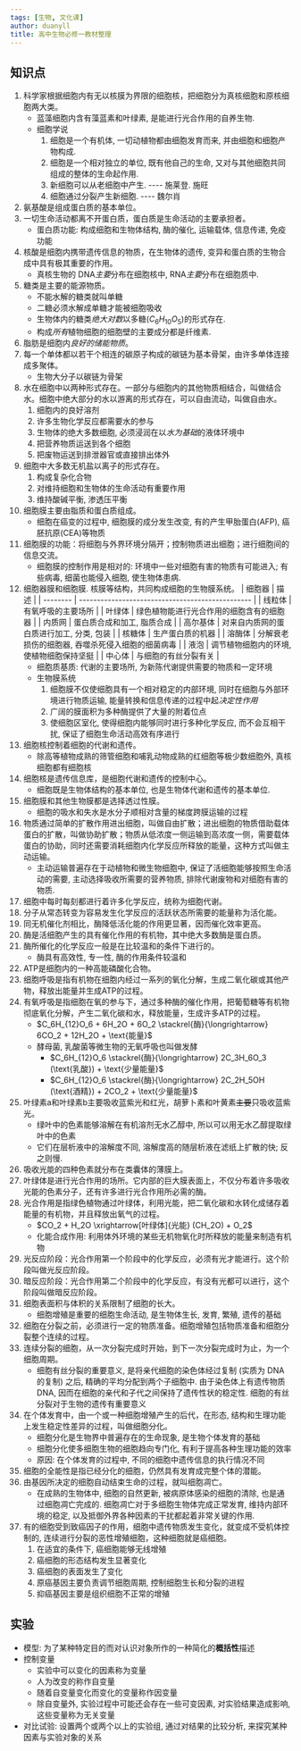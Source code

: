 ```yaml
---
tags: [生物, 文化课]
author: duanyll
title: 高中生物必修一教材整理
---
```


## 知识点

1.  科学家根据细胞内有无以核膜为界限的细胞核，把细胞分为真核细胞和原核细胞两大类。
    - 蓝藻细胞内含有藻蓝素和叶绿素, 是能进行光合作用的自养生物.
    - 细胞学说
        1. 细胞是一个有机体, 一切动植物都由细胞发育而来, 并由细胞和细胞产物构成.
        2. 细胞是一个相对独立的单位, 既有他自己的生命, 又对与其他细胞共同组成的整体的生命起作用.
        3. 新细胞可以从老细胞中产生. ---- 施莱登. 施旺
        4. 细胞通过分裂产生新细胞. ---- 魏尔肖
2.  氨基酸是组成蛋白质的基本单位。
3.  一切生命活动都离不开蛋白质，蛋白质是生命活动的主要承担者。
    - 蛋白质功能: 构成细胞和生物体结构, 酶的催化, 运输载体, 信息传递, 免疫功能
4.  核酸是细胞内携带遗传信息的物质，在生物体的遗传, 变异和蛋白质的生物合成中具有极其重要的作用。
    - 真核生物的 DNA*主要*分布在细胞核中, RNA*主要*分布在细胞质中.
5.  糖类是主要的能源物质。
    - 不能水解的糖类就叫单糖
    - 二糖必须水解成单糖才能被细胞吸收
    - 生物体内的糖类*绝大对数*以多糖($C_6H_{10}O_5$)的形式存在.
    - 构成*所有*植物细胞的细胞壁的主要成分都是纤维素.
6.  脂肪是细胞内*良好的储能物质*。
7.  每一个单体都以若干个相连的碳原子构成的碳链为基本骨架，由许多单体连接成多聚体。
    - 生物大分子以碳链为骨架
8.  水在细胞中以两种形式存在。一部分与细胞内的其他物质相结合，叫做结合水。细胞中绝大部分的水以游离的形式存在，可以自由流动，叫做自由水。
    1. 细胞内的良好溶剂
    2. 许多生物化学反应都需要水的参与
    3. 生物体的绝大多数细胞, 必须浸润在以*水为基础*的液体环境中
    4. 把营养物质运送到各个细胞
    5. 把废物运送到排泄器官或直接排出体外
9.  细胞中大多数无机盐以离子的形式存在。
    1.  构成复杂化合物
    2.  对维持细胞和生物体的生命活动有重要作用
    3.  维持酸碱平衡, 渗透压平衡
10. 细胞膜主要由脂质和蛋白质组成。
    - 细胞在癌变的过程中, 细胞膜的成分发生改变, 有的产生甲胎蛋白(AFP), 癌胚抗原(CEA)等物质
11. 细胞膜的功能：将细胞与外界环境分隔开；控制物质进出细胞；进行细胞间的信息交流。
    - 细胞膜的控制作用是相对的: 环境中一些对细胞有害的物质有可能进入; 有些病毒, 细菌也能侵入细胞, 使生物体患病.
12. 细胞器膜和细胞膜. 核膜等结构，共同构成细胞的生物膜系统。
    | 细胞器   | 描述                                             |
    | -------- | ------------------------------------------------ |
    | 线粒体   | 有氧呼吸的主要场所                               |
    | 叶绿体   | 绿色植物能进行光合作用的细胞含有的细胞器         |
    | 内质网   | 蛋白质合成和加工, 脂质合成                       |
    | 高尔基体 | 对来自内质网的蛋白质进行加工, 分类, 包装         |
    | 核糖体   | 生产蛋白质的机器                                 |
    | 溶酶体   | 分解衰老损伤的细胞器, 吞噬杀死侵入细胞的细菌病毒 |
    | 液泡     | 调节植物细胞内的环境, 使植物细胞保持坚挺         |
    | 中心体   | 与细胞的有丝分裂有关                             |
    - 细胞质基质: 代谢的主要场所, 为新陈代谢提供需要的物质和一定环境
    - 生物膜系统
        1. 细胞膜不仅使细胞具有一个相对稳定的内部环境, 同时在细胞与外部环境进行物质运输, 能量转换和信息传递的过程中起*决定性作用*
        2. 广阔的膜面积为多种酶提供了大量的附着位点
        3. 使细胞区室化, 使得细胞内能够同时进行多种化学反应, 而不会互相干扰, 保证了细胞生命活动高效有序进行
13. 细胞核控制着细胞的代谢和遗传。
    - 除高等植物成熟的筛管细胞和哺乳动物成熟的红细胞等极少数细胞外, 真核细胞都有细胞核
14. 细胞核是遗传信息库，是细胞代谢和遗传的控制中心。
    - 细胞既是生物体结构的基本单位, 也是生物体代谢和遗传的基本单位.
15. 细胞膜和其他生物膜都是选择透过性膜。
    - 细胞的吸水和失水是水分子顺相对含量的梯度跨膜运输的过程 
16. 物质通过简单的扩散作用进出细胞，叫做自由扩散；进出细胞的物质借助载体蛋白的扩散，叫做协助扩散；物质从低浓度一侧运输到高浓度一侧，需要载体蛋白的协助，同时还需要消耗细胞内化学反应所释放的能量，这种方式叫做主动运输。
    - 主动运输普遍存在于动植物和微生物细胞中, 保证了活细胞能够按照生命活动的需要, 主动选择吸收所需要的营养物质, 排除代谢废物和对细胞有害的物质.  
17. 细胞中每时每刻都进行着许多化学反应，统称为细胞代谢。
18. 分子从常态转变为容易发生化学反应的活跃状态所需要的能量称为活化能。
19. 同无机催化剂相比，酶降低活化能的作用更显著，因而催化效率更高。
20. 酶是活细胞产生的具有催化作用的有机物，其中绝大多数酶是蛋白质。
21. 酶所催化的化学反应一般是在比较温和的条件下进行的。
    - 酶具有高效性, 专一性, 酶的作用条件较温和  
22. ATP是细胞内的一种高能磷酸化合物。
23. 细胞呼吸是指有机物在细胞内经过一系列的氧化分解，生成二氧化碳或其他产物，释放出能量并生成ATP的过程。
24. 有氧呼吸是指细胞在氧的参与下，通过多种酶的催化作用，把葡萄糖等有机物彻底氧化分解，产生二氧化碳和水，释放能量，生成许多ATP的过程。
    - $C_6H_{12}O_6 + 6H_2O + 6O_2 \stackrel{酶}{\longrightarrow} 6CO_2 + 12H_2O + \text{能量}$ 
    - 酵母菌, 乳酸菌等微生物的无氧呼吸也叫做发酵  
      - $C_6H_{12}O_6 \stackrel{酶}{\longrightarrow} 2C_3H_6O_3 (\text{乳酸}) + \text{少量能量}$ 
      - $C_6H_{12}O_6 \stackrel{酶}{\longrightarrow} 2C_2H_5OH (\text{酒精}) + 2CO_2 + \text{少量能量}$ 
25. 叶绿素a和叶绿素b主要吸收蓝紫光和红光，胡萝卜素和叶黄素~~主要~~只吸收蓝紫光。
    - 绿叶中的色素能够溶解在有机溶剂无水乙醇中, 所以可以用无水乙醇提取绿叶中的色素
    - 它们在层析液中的溶解度不同, 溶解度高的随层析液在滤纸上扩散的快; 反之则慢.  
26. 吸收光能的四种色素就分布在类囊体的薄膜上。
27. 叶绿体是进行光合作用的场所。它内部的巨大膜表面上，不仅分布着许多吸收光能的色素分子，还有许多进行光合作用所必需的酶。
28. 光合作用是指绿色植物通过叶绿体，利用光能，把二氧化碳和水转化成储存着能量的有机物，并且释放出氧气的过程。
    - $CO_2 + H_2O \xrightarrow[叶绿体]{光能} (CH_2O) + O_2$ 
    - 化能合成作用: 利用体外环境的某些无机物氧化时所释放的能量来制造有机物
29. 光反应阶段：光合作用第一个阶段中的化学反应，必须有光才能进行。这个阶段叫做光反应阶段。
30. 暗反应阶段：光合作用第二个阶段中的化学反应，有没有光都可以进行，这个阶段叫做暗反应阶段。
31. 细胞表面积与体积的关系限制了细胞的长大。
    - 细胞增殖是重要的细胞生命活动, 是生物体生长, 发育, 繁殖, 遗传的基础
33. 细胞在分裂之前，必须进行一定的物质准备。细胞增殖包括物质准备和细胞分裂整个连续的过程。
34. 连续分裂的细胞，从一次分裂完成时开始，到下一次分裂完成时为止，为一个细胞周期。
    - 细胞有丝分裂的重要意义, 是将亲代细胞的染色体经过复制 (实质为 DNA 的复制) 之后, 精确的平均分配到两个子细胞中. 由于染色体上有遗传物质 DNA, 因而在细胞的亲代和子代之间保持了遗传性状的稳定性. 细胞的有丝分裂对于生物的遗传有重要意义  
35. 在个体发育中，由一个或一种细胞增殖产生的后代，在形态, 结构和生理功能上发生稳定性差异的过程，叫做细胞分化。
    - 细胞分化是生物界中普遍存在的生命现象, 是生物个体发育的基础
    - 细胞分化使多细胞生物的细胞趋向专门化, 有利于提高各种生理功能的效率
    - 原因: 在个体发育的过程中, 不同的细胞中遗传信息的执行情况不同  
36. 细胞的全能性是指已经分化的细胞，仍然具有发育成完整个体的潜能。
37. 由基因所决定的细胞自动结束生命的过程，就叫细胞凋亡。
    - 在成熟的生物体中, 细胞的自然更新, 被病原体感染的细胞的清除, 也是通过细胞凋亡完成的. 细胞凋亡对于多细胞生物体完成正常发育, 维持内部环境的稳定, 以及抵御外界各种因素的干扰都起着非常关键的作用.  
38. 有的细胞受到致癌因子的作用，细胞中遗传物质发生变化，就变成不受机体控制的, 连续进行分裂的恶性增殖细胞，这种细胞就是癌细胞。
    1.  在适宜的条件下, 癌细胞能够无线增殖
    2.  癌细胞的形态结构发生显著变化
    3.  癌细胞的表面发生了变化
    4.  原癌基因主要负责调节细胞周期, 控制细胞生长和分裂的进程
    5.  抑癌基因主要是组织细胞不正常的增殖

## 实验

- 模型: 为了某种特定目的而对认识对象所作的一种简化的**概括性**描述
- 控制变量
  - 实验中可以变化的因素称为变量
  - 人为改变的称作自变量
  - 随着自变量变化而变化的变量称作因变量
  - 除自变量外, 实验过程中可能还会存在一些可变因素, 对实验结果造成影响, 这些变量称为无关变量
- 对比试验: 设置两个或两个以上的实验组, 通过对结果的比较分析, 来探究某种因素与实验对象的关系